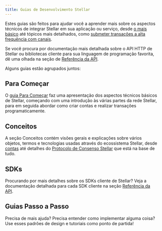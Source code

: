 ```yaml
---
title: Guias de Desenvolvimento Stellar
---
```


Estes guias são feitos para ajudar você a aprender mais sobre os aspectos técnicos de integrar Stellar em sua aplicação ou serviço, desde [o mais básico](./get-started) até tópicos mais detalhados, como [submeter transações a alta frequência com canais](./channels.md).

Se você procura por documentação mais detalhada sobre o API HTTP de Stellar ou bibliotecas cliente para sua linguagem de programação favorita, dê uma olhada na seção de [Referência da API](../reference).

Alguns guias estão agrupados juntos:

## Para Começar

O [guia Para Começar](./get-started) faz uma apresentação dos aspectos técnicos básicos de Stellar, começando com uma introdução às várias partes da rede Stellar, para em seguida abordar como criar contas e realizar transações programaticamente.

## Conceitos

A seção Conceitos contém visões gerais e explicações sobre vários objetos, termos e tecnologias usadas através do ecossistema Stellar, desde [contas](./concepts/accounts.md) até detalhes do [Protocolo de Consenso Stellar](./concepts/scp.md) que está na base de tudo.

## SDKs

Procurando por mais detalhes sobre os SDKs cliente de Stellar? Veja a documentação detalhada para cada SDK cliente na seção [Referência da API](../reference).

## Guias Passo a Passo

Precisa de mais ajuda? Precisa entender como implementar alguma coisa? Use esses padrões de design e tutoriais como ponto de partida!
